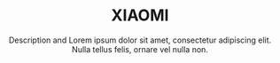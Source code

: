 ---
title:          XIAOMI
subtitle:       Description and Lorem ipsum dolor sit amet, consectetur adipiscing elit. Nulla tellus felis, ornare vel nulla non.
image:          images/xaomi_img.jpg
href:           "#"
label:          "http://xiaomi.com/"
description:    Lorem ipsum dolor sit amet, consectetur adipiscing elit. Nulla tellus felis, ornare vel nulla non, porttitor congue enim. Cras vehicula nisi eu tellus suscipit vestibulum. Integer congue at velit sit amet feugiat. Maecenas vehicula placerat iaculis. Donec pulvinar pellentesque orci ut congue.
sort:           3
---